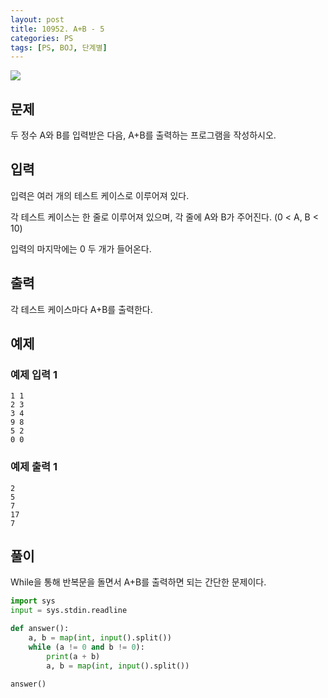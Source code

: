 ```yaml
---
layout: post
title: 10952. A+B - 5
categories: PS
tags: [PS, BOJ, 단계별]
---
```


<img src="https://onlinejudgeimages.s3-ap-northeast-1.amazonaws.com/images/boj-og.png" />

## 문제

두 정수 A와 B를 입력받은 다음, A+B를 출력하는 프로그램을 작성하시오.

## 입력

입력은 여러 개의 테스트 케이스로 이루어져 있다.

각 테스트 케이스는 한 줄로 이루어져 있으며, 각 줄에 A와 B가 주어진다. (0 < A, B < 10)

입력의 마지막에는 0 두 개가 들어온다.

## 출력

각 테스트 케이스마다 A+B를 출력한다.

## 예제

### 예제 입력 1

```
1 1
2 3
3 4
9 8
5 2
0 0
```

### 예제 출력 1

```
2
5
7
17
7
```

## 풀이

While을 통해 반복문을 돌면서 A+B를 출력하면 되는 간단한 문제이다.

```python
import sys
input = sys.stdin.readline

def answer():
    a, b = map(int, input().split())
    while (a != 0 and b != 0):
        print(a + b)
        a, b = map(int, input().split())

answer()

```
